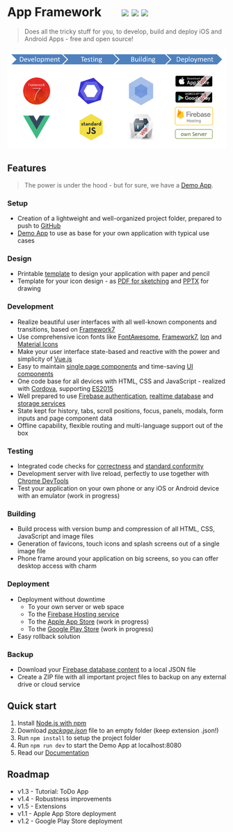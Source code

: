 # App Framework &nbsp; &nbsp; &nbsp; [![](https://img.shields.io/npm/dt/app-framework.svg)](https://www.npmjs.com/package/app-framework) [![](https://img.shields.io/npm/v/app-framework.svg)](https://www.npmjs.com/package/app-framework) [![](https://img.shields.io/npm/l/app-framework.svg)](https://www.npmjs.com/package/app-framework)

> Does all the tricky stuff for you, to develop, build and deploy iOS and Android Apps - free and open source!

![Process](media/process.png)

## Features

> The power is under the hood - but for sure, we have a [Demo App](https://app-framework.scriptpilot.de/).

### Setup

- Creation of a lightweight and well-organized project folder, prepared to push to [GitHub](https://github.com/about)
- [Demo App](https://app-framework.scriptpilot.de/) to use as base for your own application with typical use cases

### Design

- Printable [template](media/smartphone-template.pdf) to design your application with paper and pencil
- Template for your icon design - as [PDF for sketching](media/icon-template.pdf) and [PPTX](media/icon-template.pptx) for drawing

### Development

- Realize beautiful user interfaces with all well-known components and transitions, based on [Framework7](https://framework7.io/)
- Use comprehensive icon fonts like [FontAwesome](http://fontawesome.io/), [Framework7](http://framework7.io/icons/), [Ion](http://ionicons.com/) and [Material Icons](https://material.io/icons/)
- Make your user interface state-based and reactive with the power and simplicity of [Vue.js](https://vuejs.org/)
- Easy to maintain [single page components](https://vuejs.org/guide/single-file-components) and time-saving [UI components](https://framework7.io/vue/)
- One code base for all devices with HTML, CSS and JavaScript - realized with [Cordova](https://cordova.apache.org/), supporting [ES2015](https://babeljs.io/learn-es2015/)
- Well prepared to use [Firebase authentication](https://firebase.google.com/docs/auth/), [realtime database](https://firebase.google.com/docs/database/) and [storage services](https://firebase.google.com/docs/storage/)
- State kept for history, tabs, scroll positions, focus, panels, modals, form inputs and page component data
- Offline capability, flexible routing and multi-language support out of the box

### Testing

- Integrated code checks for [correctness](http://eslint.org/) and [standard conformity](http://standardjs.com/)
- Development server with live reload, perfectly to use together with [Chrome DevTools](https://developers.google.com/web/tools/chrome-devtools/)
- Test your application on your own phone or any iOS or Android device with an emulator (work in progress)

### Building

- Build process with version bump and compression of all HTML, CSS, JavaScript and image files
- Generation of favicons, touch icons and splash screens out of a single image file
- Phone frame around your application on big screens, so you can offer desktop access with charm 

### Deployment

- Deployment without downtime
  - To your own server or web space
  - To the [Firebase Hosting service](https://firebase.google.com/docs/hosting/)
  - To the [Apple App Store](https://itunes.apple.com/de/) (work in progress)
  - To the [Google Play Store](https://play.google.com/) (work in progress)
- Easy rollback solution

### Backup

- Download your [Firebase database content](https://firebase.google.com/docs/database/) to a local JSON file
- Create a ZIP file with all important project files to backup on any external drive or cloud service

## Quick start

1. Install [Node.js with npm](https://docs.npmjs.com/getting-started/what-is-npm)
2. Download *[package.json](https://raw.githubusercontent.com/scriptPilot/app-framework/master/demo-app/package.json)* file to an empty folder (keep extension .json!)
3. Run `npm install` to setup the project folder
4. Run `npm run dev` to start the Demo App at localhost:8080
5. Read our [Documentation](DOCUMENTATION.md)

## Roadmap

- v1.3 - Tutorial: ToDo App
- v1.4 - Robustness improvements
- v1.5 - Extensions
- v1.1 - Apple App Store deployment
- v1.2 - Google Play Store deployment
